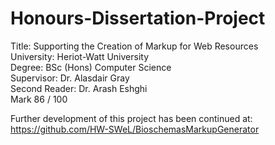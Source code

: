 # Honours-Dissertation-Project

Title: Supporting the Creation of Markup for Web Resources<br/>
University: Heriot-Watt University<br/>
Degree: BSc (Hons) Computer Science<br/>
Supervisor: Dr. Alasdair Gray<br/>
Second Reader: Dr. Arash Eshghi<br/>
Mark 86 / 100 <br/>

Further development of this project has been continued at:
https://github.com/HW-SWeL/BioschemasMarkupGenerator
